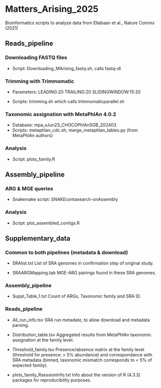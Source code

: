 # Matters_Arising_2025
Bioinformatics scripts to analyze data from Ellabaan et al., Nature Comms (2021)

## Reads_pipeline
### Downloading FASTQ files
- Script: Downloading_MArising_fastq.sh, calls fastq-dl

### Trimming with Trimmomatic
- Parameters:
LEADING:20 TRAILING:20 SLIDINGWINDOW:15:20

- Scripts: trimming.sh which calls trimmomaticparallel.sh

### Taxonomic assignation with MetaPhlAn 4.0.2
- Database: mpa_vJun23_CHOCOPhlAnSGB_202403
- Scripts: metaphlan_cdc.sh, merge_metaphlan_tables.py (from MetaPhlAn authors)

### Analysis
- Script: plots_family.R

## Assembly_pipeline
### ARG & MGE queries
- Snakemake script: SNAKEcontasearch-onAssembly

### Analysis
- Script: plot_assembled_contigs.R

## Supplementary_data
### Common to both pipelines (metadata & download)
- SRAlist.txt
List of SRA genomes in confirmation step of original study.

- SRAARGMapping.tab
MGE-ARG pairings found in these SRA genomes.

### Assembly_pipeline
- Suppl_Table_1.txt
Count of ARGs, Taxonomic family and SRA ID.

### Reads_pipeline
- All_run_info.tsv
SRA run metadate, to allow download and metadata parsing.

- Distribution_table.tsv
Aggregated results from MetaPhlAn taxonomic assignation at the family level. 

- Threshold_family.tsv
Presence/absence matrix at the family level (threshold for presence: > 5% abundance) and correspondance with SRA metadata (binned, taxonomic mismatch corresponds to < 5% of expected family).

- plots_family_RsessionInfo.txt
Info about the version of R (4.3.3) packages for reproducibility purposes.
